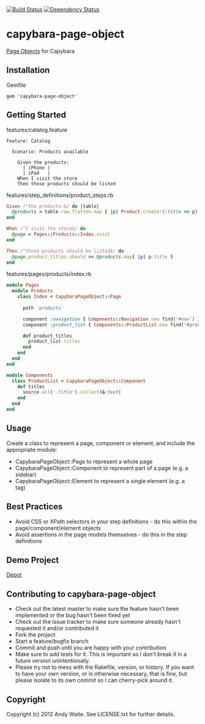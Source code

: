 [![Build Status](https://secure.travis-ci.org/andyw8/capybara-page-object.png)](http://travis-ci.org/andyw8/capybara-page-object) [![Dependency Status](https://gemnasium.com/andyw8/capybara-page-object.png)](https://gemnasium.com/andyw8/capybara-page-object)

# capybara-page-object #

[Page Objects](http://code.google.com/p/selenium/wiki/PageObjects) for Capybara

## Installation ##

Gemfile

    gem 'capybara-page-object'

## Getting Started ##

features/catalog.feature

```gherkin
Feature: Catalog

  Scenario: Products available

    Given the products:
      | iPhone |
      | iPad   |
    When I visit the store
    Then those products should be listed
```

features/step_definitions/product_steps.rb

```ruby
Given /^the products:$/ do |table|
  @products = table.raw.flatten.map { |p| Product.create!(:title => p) }
end

When /^I visit the store$/ do
  @page = Pages::Products::Index.visit
end

Then /^those products should be listed$/ do
  @page.product_titles.should == @products.map{ |p| p.title }
end
```

features/pages/products/index.rb

```ruby
module Pages
  module Products
    class Index < CapybaraPageObject::Page
      
      path 'products'

      component :navigation { Components::Navigation.new find('#nav') }
      component :product_list { Components::ProductList.new find('#products') }

      def product_titles
        product_list.titles
      end
    end
  end
end

module Components
  class ProductList < CapybaraPageObject::Component
    def titles
      source.all('.title').collect(&:text)
    end
  end
end
```

## Usage ##

Create a class to represent a page, component or element, and include the appropriate module:

* CapybaraPageObject::Page to represent a whole page
* CapybaraPageObject::Component to represent part of a page (e.g. a sidebar)
* CapybaraPageObject::Element to represent a single element (e.g. a <footer> tag)

## Best Practices ##

* Avoid CSS or XPath selectors in your step definitions - do this within the page/component/element objects
* Avoid assertions in the page models themselves - do this in the step definitions

## Demo Project ##

[Depot](https://github.com/andyw8/depot)

## Contributing to capybara-page-object ##

* Check out the latest master to make sure the feature hasn't been implemented or the bug hasn't been fixed yet
* Check out the issue tracker to make sure someone already hasn't requested it and/or contributed it
* Fork the project
* Start a feature/bugfix branch
* Commit and push until you are happy with your contribution
* Make sure to add tests for it. This is important so I don't break it in a future version unintentionally.
* Please try not to mess with the Rakefile, version, or history. If you want to have your own version, or is otherwise necessary, that is fine, but please isolate to its own commit so I can cherry-pick around it.

## Copyright ##

Copyright (c) 2012 Andy Waite. See LICENSE.txt for
further details.
